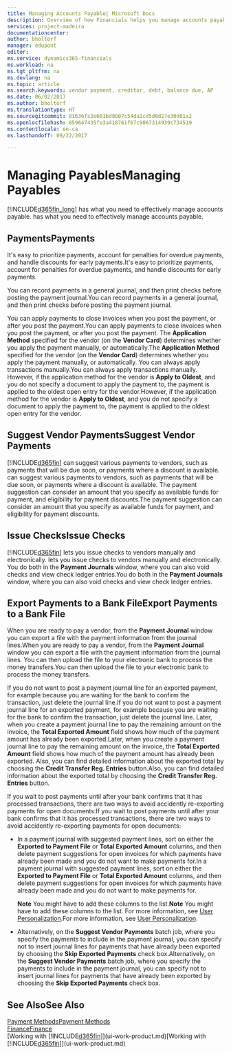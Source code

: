 ```yaml
---
title: Managing Accounts Payable| Microsoft Docs
description: Overview of how Financials helps you manage accounts payable (AP), including vendor payments, creditors, debt, and balance due.
services: project-madeira
documentationcenter: 
author: bholtorf
manager: edupont
editor: 
ms.service: dynamics365-financials
ms.workload: na
ms.tgt_pltfrm: na
ms.devlang: na
ms.topic: article
ms.search.keywords: vendor payment, creditor, debt, balance due, AP
ms.date: 06/02/2017
ms.author: bholtorf
ms.translationtype: HT
ms.sourcegitcommit: 81636fc2e661bd9b07c54da1cd5d0d27e30d01a2
ms.openlocfilehash: 859647435fe3a418761f67c9067314939c734519
ms.contentlocale: en-ca
ms.lasthandoff: 09/22/2017

---
```

# <a name="managing-payables"></a><span data-ttu-id="5051b-103">Managing Payables</span><span class="sxs-lookup"><span data-stu-id="5051b-103">Managing Payables</span></span>
[!INCLUDE[d365fin_long](includes/d365fin_long_md.md)]<span data-ttu-id="5051b-104"> has what you need to effectively manage accounts payable.</span><span class="sxs-lookup"><span data-stu-id="5051b-104"> has what you need to effectively manage accounts payable.</span></span>  

## <a name="payments"></a><span data-ttu-id="5051b-105">Payments</span><span class="sxs-lookup"><span data-stu-id="5051b-105">Payments</span></span>
<span data-ttu-id="5051b-106">It's easy to prioritize payments, account for penalties for overdue payments, and handle discounts for early payments.</span><span class="sxs-lookup"><span data-stu-id="5051b-106">It's easy to prioritize payments, account for penalties for overdue payments, and handle discounts for early payments.</span></span>

<span data-ttu-id="5051b-107">You can record payments in a general journal, and then print checks before posting the payment journal.</span><span class="sxs-lookup"><span data-stu-id="5051b-107">You can record payments in a general journal, and then print checks before posting the payment journal.</span></span>

<span data-ttu-id="5051b-108">You can apply payments to close invoices when you post the payment, or after you post the payment.</span><span class="sxs-lookup"><span data-stu-id="5051b-108">You can apply payments to close invoices when you post the payment, or after you post the payment.</span></span> <span data-ttu-id="5051b-109">The **Application Method** specified for the vendor (on the **Vendor Card**) determines whether you apply the payment manually, or automatically.</span><span class="sxs-lookup"><span data-stu-id="5051b-109">The **Application Method** specified for the vendor (on the **Vendor Card**) determines whether you apply the payment manually, or automatically.</span></span> <span data-ttu-id="5051b-110">You can always apply transactions manually.</span><span class="sxs-lookup"><span data-stu-id="5051b-110">You can always apply transactions manually.</span></span> <span data-ttu-id="5051b-111">However, if the application method for the vendor is **Apply to Oldest**, and you do not specify a document to apply the payment to, the payment is applied to the oldest open entry for the vendor.</span><span class="sxs-lookup"><span data-stu-id="5051b-111">However, if the application method for the vendor is **Apply to Oldest**, and you do not specify a document to apply the payment to, the payment is applied to the oldest open entry for the vendor.</span></span>

## <a name="suggest-vendor-payments"></a><span data-ttu-id="5051b-112">Suggest Vendor Payments</span><span class="sxs-lookup"><span data-stu-id="5051b-112">Suggest Vendor Payments</span></span>
[!INCLUDE[d365fin](includes/d365fin_md.md)]<span data-ttu-id="5051b-113"> can suggest various payments to vendors, such as payments that will be due soon, or payments where a discount is available.</span><span class="sxs-lookup"><span data-stu-id="5051b-113"> can suggest various payments to vendors, such as payments that will be due soon, or payments where a discount is available.</span></span> <span data-ttu-id="5051b-114">The payment suggestion can consider an amount that you specify as available funds for payment, and eligibility for payment discounts.</span><span class="sxs-lookup"><span data-stu-id="5051b-114">The payment suggestion can consider an amount that you specify as available funds for payment, and eligibility for payment discounts.</span></span>

## <a name="issue-checks"></a><span data-ttu-id="5051b-115">Issue Checks</span><span class="sxs-lookup"><span data-stu-id="5051b-115">Issue Checks</span></span>
[!INCLUDE[d365fin](includes/d365fin_md.md)]<span data-ttu-id="5051b-116"> lets you issue checks to vendors manually and electronically.</span><span class="sxs-lookup"><span data-stu-id="5051b-116"> lets you issue checks to vendors manually and electronically.</span></span> <span data-ttu-id="5051b-117">You do both in the **Payment Journals** window, where you can also void checks and view check ledger entries.</span><span class="sxs-lookup"><span data-stu-id="5051b-117">You do both in the **Payment Journals** window, where you can also void checks and view check ledger entries.</span></span>

## <a name="export-payments-to-a-bank-file"></a><span data-ttu-id="5051b-118">Export Payments to a Bank File</span><span class="sxs-lookup"><span data-stu-id="5051b-118">Export Payments to a Bank File</span></span>
<span data-ttu-id="5051b-119">When you are ready to pay a vendor, from the **Payment Journal** window you can export a file with the payment information from the journal lines.</span><span class="sxs-lookup"><span data-stu-id="5051b-119">When you are ready to pay a vendor, from the **Payment Journal** window you can export a file with the payment information from the journal lines.</span></span> <span data-ttu-id="5051b-120">You can then upload the file to your electronic bank to process the money transfers.</span><span class="sxs-lookup"><span data-stu-id="5051b-120">You can then upload the file to your electronic bank to process the money transfers.</span></span>

<span data-ttu-id="5051b-121">If you do not want to post a payment journal line for an exported payment, for example because you are waiting for the bank to confirm the transaction, just delete the journal line.</span><span class="sxs-lookup"><span data-stu-id="5051b-121">If you do not want to post a payment journal line for an exported payment, for example because you are waiting for the bank to confirm the transaction, just delete the journal line.</span></span> <span data-ttu-id="5051b-122">Later, when you create a payment journal line to pay the remaining amount on the invoice, the **Total Exported Amount** field shows how much of the payment amount has already been exported.</span><span class="sxs-lookup"><span data-stu-id="5051b-122">Later, when you create a payment journal line to pay the remaining amount on the invoice, the **Total Exported Amount** field shows how much of the payment amount has already been exported.</span></span> <span data-ttu-id="5051b-123">Also, you can find detailed information about the exported total by choosing the **Credit Transfer Reg. Entries** button.</span><span class="sxs-lookup"><span data-stu-id="5051b-123">Also, you can find detailed information about the exported total by choosing the **Credit Transfer Reg. Entries** button.</span></span>

<span data-ttu-id="5051b-124">If you wait to post payments until after your bank confirms that it has processed transactions, there are two ways to avoid accidently re-exporting payments for open documents:</span><span class="sxs-lookup"><span data-stu-id="5051b-124">If you wait to post payments until after your bank confirms that it has processed transactions, there are two ways to avoid accidently re-exporting payments for open documents:</span></span>  

* <span data-ttu-id="5051b-125">In a payment journal with suggested payment lines, sort on either the **Exported to Payment File** or **Total Exported Amount** columns, and then delete payment suggestions for open invoices for which payments have already been made and you do not want to make payments for.</span><span class="sxs-lookup"><span data-stu-id="5051b-125">In a payment journal with suggested payment lines, sort on either the **Exported to Payment File** or **Total Exported Amount** columns, and then delete payment suggestions for open invoices for which payments have already been made and you do not want to make payments for.</span></span>

    <span data-ttu-id="5051b-126">**Note** You might have to add these columns to the list.</span><span class="sxs-lookup"><span data-stu-id="5051b-126">**Note** You might have to add these columns to the list.</span></span> <span data-ttu-id="5051b-127">For more information, see [User Personalization](ui-user-personalization.md).</span><span class="sxs-lookup"><span data-stu-id="5051b-127">For more information, see [User Personalization](ui-user-personalization.md).</span></span>  
* <span data-ttu-id="5051b-128">Alternatively, on the **Suggest Vendor Payments** batch job, where you specify the payments to include in the payment journal, you can specify not to insert journal lines for payments that have already been exported by choosing the **Skip Exported Payments** check box.</span><span class="sxs-lookup"><span data-stu-id="5051b-128">Alternatively, on the **Suggest Vendor Payments** batch job, where you specify the payments to include in the payment journal, you can specify not to insert journal lines for payments that have already been exported by choosing the **Skip Exported Payments** check box.</span></span>

## <a name="see-also"></a><span data-ttu-id="5051b-129">See Also</span><span class="sxs-lookup"><span data-stu-id="5051b-129">See Also</span></span>
[<span data-ttu-id="5051b-130">Payment Methods</span><span class="sxs-lookup"><span data-stu-id="5051b-130">Payment Methods</span></span>](finance-payment-methods.md)  
[<span data-ttu-id="5051b-131">Finance</span><span class="sxs-lookup"><span data-stu-id="5051b-131">Finance</span></span>](finance.md)  
<span data-ttu-id="5051b-132">[Working with [!INCLUDE[d365fin](includes/d365fin_md.md)]](ui-work-product.md)</span><span class="sxs-lookup"><span data-stu-id="5051b-132">[Working with [!INCLUDE[d365fin](includes/d365fin_md.md)]](ui-work-product.md)</span></span>


